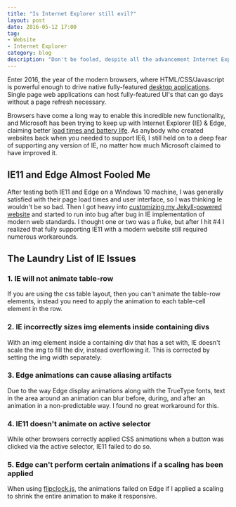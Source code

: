 ```yaml
---
title: "Is Internet Explorer still evil?"
layout: post
date: 2016-05-12 17:00
tag:
- Website
- Internet Explorer
category: blog
description: "Don't be fooled, despite all the advancement Internet Explorer is still a terrible browser to support."
---
```

Enter 2016, the year of the modern browsers, where HTML/CSS/Javascript is powerful enough to drive native fully-featured [desktop applications](http://electron.atom.io/). Single page web applications can host fully-featured UI's that can go days without a page refresh necessary.

Browsers have come a long way to enable this incredible new functionality, and Microsoft has been trying to keep up with Internet Explorer (IE) & Edge, claiming better [load times and battery life](https://www.microsoft.com/en-us/windows/microsoft-edge). As anybody who created websites back when you needed to support IE6, I still held on to a deep fear of supporting any version of IE, no matter how much Microsoft claimed to have improved it.

## IE11 and Edge Almost Fooled Me

After testing both IE11 and Edge on a Windows 10 machine, I was generally satisfied with their page load times and user interface, so I was thinking Ie wouldn't be so bad. Then I got heavy into [customizing my Jekyll-powered website](http://www.johnehartzog.com/blog/customizing-jekyll) and started to run into bug after bug in IE implementation of modern web standards. I thought one or two was a fluke, but after I hit #4 I realized that fully supporting IE11 with a modern website still required numerous workarounds.

## The Laundry List of IE Issues

### 1. IE will not animate table-row

If you are using the css table layout, then you can't animate the table-row elements, instead you need to apply the animation to each table-cell element in the row.

### 2. IE incorrectly sizes img elements inside containing divs

With an img element inside a containing div that has a set with, IE doesn't scale the img to fill the div, instead overflowing it. This is corrected by setting the img width separately.

### 3. Edge animations can cause aliasing artifacts

Due to the way Edge display animations along with the TrueType fonts, text in the area around an animation can blur before, during, and after an animation in a non-predictable way. I found no great workaround for this.

### 4. IE11 doesn't animate on active selector

While other browsers correctly applied CSS animations when a button was clicked via the active selector, IE11 failed to do so.

### 5. Edge can't perform certain animations if a scaling has been applied

When using [flipclock.js](http://flipclockjs.com/), the animations failed on Edge if I applied a scaling to shrink the entire animation to make it responsive.
